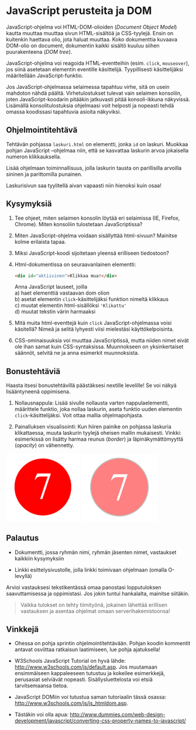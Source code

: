 # JavaScript perusteita ja DOM

JavaScript-ohjelma voi HTML-DOM-olioiden (_Document Object Model_) kautta muuttaa
muuttaa sivun HTML-sisältöä ja CSS-tyylejä. Ensin on kuitenkin haettava olio,
jota haluat muuttaa. Koko dokumenttia kuvaava DOM-olio on document, dokumentin
kaikki sisältö kuuluu siihen puurakenteena (_DOM tree_).

JavaScript-ohjelma voi reagoida HTML-eventteihin (esim. `click`, `mouseover`),
jos siinä asetetaan elementin eventille käsittelijä. Tyypillisesti
käsittelijäksi määritellään JavaScript-funktio.

Jos JavaScript-ohjelmassa selaimessa tapahtuu virhe, sitä on usein mahdoton
nähdä päältä. Virhetulostukset tulevat vain selaimen konsoliin, joten
JavaScript-koodarin pitääkin jatkuvasti pitää konsoli-ikkuna näkyvissä.
Lisämällä konsolitulostuksia ohjelmaasi voit helposti ja nopeasti tehdä omassa
koodissasi tapahtuvia asioita näkyviksi.

## Ohjelmointitehtävä

Tehtävän pohjassa `laskuri.html` on elementti, jonka `id` on laskuri. Muokkaa pohjan
JavaScript –ohjelmaa niin, että se kasvattaa laskurin arvoa jokaisella numeron
klikkauksella.

Lisää ohjelmaan toiminnallisuus, jolla laskurin tausta on parillisilla arvoilla sininen ja parittomilla punainen.

Laskurisivun saa tyylitellä aivan vapaasti niin hienoksi kuin osaa!

## Kysymyksiä

1.  Tee ohjeet, miten selaimen konsolin löytää eri selaimissa (IE, Firefox,
    Chrome). Miten konsoliin tulostetaan JavaScriptissa?

2.  Miten JavaScript-ohjelma voidaan sisällyttää html-sivuun? Mainitse kolme
    erilaista tapaa.

3.  Miksi JavaScript-koodi sijoitetaan yleensä erilliseen tiedostoon?

4.  Html-dokumentissa on seuraavanlainen elementti:  
    ```html
    <div id="aktiivinen">Klikkaa mua!</div>
    ```  
    Anna JavaScript lauseet, joilla  
    a) haet elementtiä vastaavan dom olion  
    b) asetat elementin `click`-käsittelijäksi funktion nimeltä klikkaus  
    c) muutat elementin html-sisällöksi ```'Klikattu'```  
    d) muutat tekstin värin harmaaksi

5.  Mitä muita html-eventtejä kuin ```click``` JavaScript-ohjelmassa voisi
    käsitellä? Nimeä ja selitä lyhyesti viisi mielestäsi käyttökelpoisinta.

6.  CSS-ominaisuuksia voi muuttaa JavaScriptissä, mutta niiden nimet eivät ole
    ihan samat kuin CSS-syntaksissa. Muunnokseen on yksinkertaiset säännöt,
    selvitä ne ja anna esimerkit muunnoksista.

## Bonustehtäviä

Haasta itsesi bonustehtävillä päästäksesi nextille levelille! Se voi näkyä lisääntyneenä oppimisena.

1.  Nollausnappula: Lisää sivulle nollausta varten nappulaelementti, määrittele
    funktio, joka nollaa laskurin, aseta funktio uuden elementin
    `click`-käsittelijäksi. Voit ottaa mallia ohjelmapohjasta.

2.  Painalluksen visualisointi: Kun hiiren painike on pohjassa laskuria
    klikattaessa, muuta laskurin tyylejä oheisen mallin mukaisesti. Vinkki:
    esimerkissä on lisätty harmaa reunus (_border_) ja läpinäkymättömyyttä
    (_opacity_) on vähennetty.

<img src="media/b30f9c36069516c2633d259f3e5efee5.png" width="200px"/>
<img src="media/288b4e6b10bad439c0e467e77a0f210c.png" width="210px"/>

## Palautus

-   Dokumentti, jossa ryhmän nimi, ryhmän jäsenten nimet, vastaukset kaikkiin
    kysymyksiin

-   Linkki esittelysivustolle, jolla linkki toimivaan ohjelmaan (omalla
    O-levyllä)

Arvioi vastauksesi tekstikentässä omaa panostasi lopputuloksen
saavuttamisessa ja oppimistasi. Jos jokin tuntui hankalalta, mainitse siitäkin.

>   Vaikka tulokset on tehty tiimityönä, jokainen lähettää
>   erillisen vastauksen ja asentaa ohjelmat omaan serverihakemistoonsa! 

## Vinkkejä

-   Ohessa on pohja sprintin ohjelmointitehtävään. Pohjan koodin
    kommentit antavat osviittaa ratkaisun laatimiseen, lue pohja ajatuksella!
    
-   W3Schools JavaScript Tutorial on hyvä lähde:
    <http://www.w3schools.com/js/default.asp>. Jos muutamaan ensimmäiseen
    kappaleeseen tutustuu ja kokeilee esimerkkejä, perusasiat selviävät
    nopeasti. Sisällysluettelosta voi etsiä tarvitsemaansa tietoa.

-   JavaScript DOMiin voi tutustua saman tutoriaalin tässä osassa:
    <http://www.w3schools.com/js/js_htmldom.asp>.

-   Tästäkin voi olla apua:
    <http://www.dummies.com/web-design-development/javascript/converting-css-property-names-to-javascript/>

